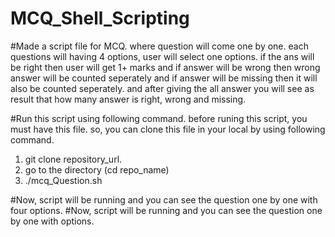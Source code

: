 # MCQ_Shell_Scripting
#Made a script file for MCQ. where question will come one by one. each questions will having 4 options, user will select one options. if the ans will be right then user will get 1+ marks and if answer will be wrong then wrong answer will be counted seperately and if answer will be missing then it will also be counted seperately. and after giving the all answer you will see as result that how many answer is right, wrong and missing.

#Run this script using following command.
before runing this script, you must have this file. so, you can clone this file in your local by using following command.
1. git clone repository_url.
2. go to the directory (cd repo_name)
3. ./mcq_Question.sh

#Now, script will be running and you can see the question one by one with four options.
#Now, script will be running and you can see the question one by one with options.

